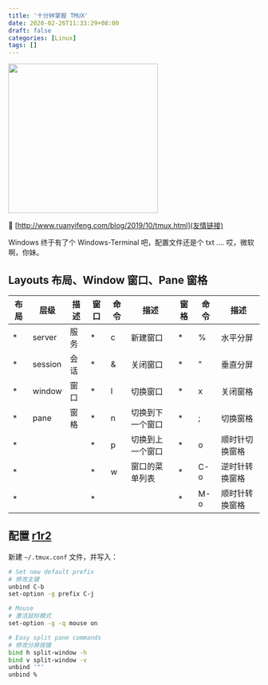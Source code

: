 ```yaml
---
title: '十分钟掌握 TMUX'
date: 2020-02-26T11:33:29+08:00
draft: false
categories: [Linux]
tags: []
---
```


<img src="https://www.wangbase.com/blogimg/asset/201910/bg2019102005.png" width="300" />

🔔 [http://www.ruanyifeng.com/blog/2019/10/tmux.html](友情链接)

<div class="oh-essay">
Windows 终于有了个 Windows-Terminal 吧，配置文件还是个 txt .... 哎，微软啊，你妹。
</div>

<!--more-->

## Layouts 布局、Window 窗口、Pane 窗格

| 布局 | 层级    | 描述 | 窗口 | 命令 | 描述             | 窗格 | 命令 | 描述           |
|------|---------|------|------|------|------------------|------|------|--------------|
| \*   | server  | 服务 | \*   | c    | 新建窗口         | \*   | %    | 水平分屏       |
| \*   | session | 会话 | \*   | &    | 关闭窗口         | \*   | "    | 垂直分屏       |
| \*   | window  | 窗口 | \*   | l    | 切换窗口         | \*   | x    | 关闭窗格       |
| \*   | pane    | 窗格 | \*   | n    | 切换到下一个窗口 | \*   | ;    | 切换窗格       |
| \*   |         |      | \*   | p    | 切换到上一个窗口 | \*   | o    | 顺时针切换窗格 |
| \*   |         |      | \*   | w    | 窗口的菜单列表   | \*   | C-o  | 逆时针转换窗格 |
| \*   |         |      | \*   |      |                  | \*   | M-o  | 顺时针转换窗格 |

## 配置 [r1](https://learnxinyminutes.com/docs/zh-cn/tmux-cn/)[r2](https://www.cnblogs.com/weiyinfu/p/10462738.html)

新建 `~/.tmux.conf` 文件，并写入：

```sh
# Set new default prefix
# 修改主键
unbind C-b
set-option -g prefix C-j

# Mouse
# 激活鼠标模式
set-option -g -q mouse on

# Easy split pane commands
# 修改分屏按键
bind h split-window -h
bind v split-window -v
unbind '"'
unbind %
```
